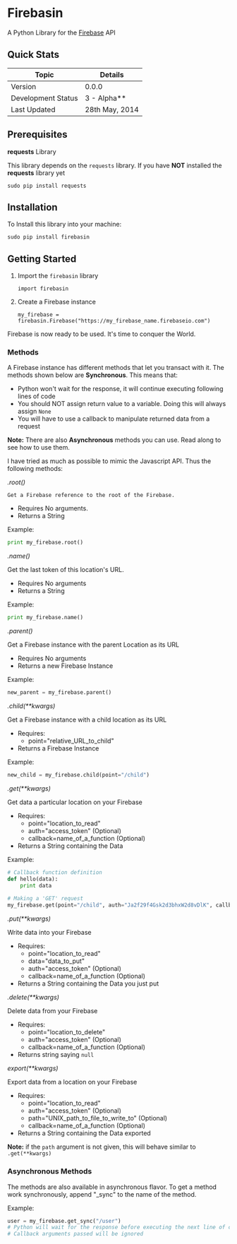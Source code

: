 # Firebasin

A Python Library for the [Firebase](https://firebaseio.com/) API

## Quick Stats

|Topic                         | Details               |
|------------------|---------------|
|Version                    | 0.0.0                  |
|Development Status | 3 - Alpha**        |
|Last Updated            | 28th May, 2014   |

## Prerequisites

**requests** Library

This library depends on the `requests` library. If you have **NOT** installed the **requests** library yet

`sudo pip install requests` 

## Installation

To Install this library into your machine:

`sudo pip install firebasin`

## Getting Started

1.  Import the `firebasin` library

    `import firebasin`

2.  Create a Firebase instance

    `my_firebase = firebasin.Firebase("https://my_firebase_name.firebaseio.com")`

Firebase is now ready to be used. It's time to conquer the World.

### Methods

A Firebase instance has different methods that let you transact with it. The methods shown below are **Synchronous**. This means that:
    
* Python won't wait for the response, it will continue executing following lines of code
* You should NOT assign return value to a variable. Doing this will always assign `None`
* You will have to use a callback to manipulate returned data from a request

**Note:** There are also **Asynchronous** methods you can use. Read along to see how to use them.
    
I have tried as much as possible to mimic the Javascript API. Thus the following methods:

_.root()_

    Get a Firebase reference to the root of the Firebase. 

* Requires No arguments.
* Returns a String

Example:

```python
print my_firebase.root()
```

_.name()_

Get the last token of this location's URL.

* Requires No arguments
* Returns a String

Example:

```python
print my_firebase.name()
```
_.parent()_

Get a Firebase instance with the parent Location as its URL

* Requires No arguments
* Returns a new Firebase Instance

Example:

```python
new_parent = my_firebase.parent()
```

_.child(**kwargs)_

Get a Firebase instance with a child location as its URL

* Requires:
    * point="relative_URL_to_child"
* Returns a Firebase Instance

Example:

```python
new_child = my_firebase.child(point="/child")
```

_.get(**kwargs)_

Get data a particular location on your Firebase

* Requires:
    * point="location_to_read"
    * auth="access_token" (Optional)
    * callback=name_of_a_function (Optional)
* Returns a String containing the Data

Example:

```python
# Callback function definition
def hello(data):
    print data
    
# Making a 'GET' request
my_firebase.get(point="/child", auth="Ja2f29f4Gsk2d3bhxW2d8vDlK", callback=hello)
```

_.put(**kwargs)_

Write data into your Firebase

* Requires:
    * point="location_to_read"
    * data="data_to_put"
    * auth="access_token" (Optional)
    * callback=name_of_a_function (Optional)
* Returns a String containing the Data you just put

_.delete(**kwargs)_

Delete data from your Firebase

* Requires:
    * point="location_to_delete"
    * auth="access_token" (Optional)
    * callback=name_of_a_function (Optional)
* Returns string saying `null`

_export(**kwargs)_

Export data from a location on your Firebase

* Requires:
    * point="location_to_read"
    * auth="access_token" (Optional)
    * path="UNIX_path_to_file_to_write_to" (Optional)
    * callback=name_of_a_function (Optional)
* Returns a String containing the Data exported

**Note:** if the `path` argument is not given, this will behave similar to `.get(**kwargs)`

### Asynchronous Methods

The methods are also available in asynchronous flavor. To get a method work synchronously, append "_sync" to the name of the method.

Example:

```python
user = my_firebase.get_sync("/user")
# Python will wait for the response before executing the next line of code
# Callback arguments passed will be ignored
```
